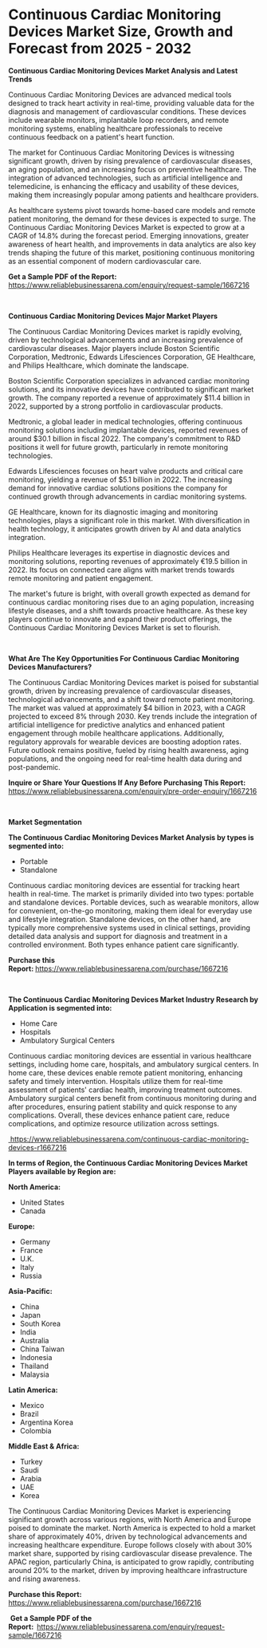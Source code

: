 <p><h1>Continuous Cardiac Monitoring Devices Market Size, Growth and Forecast from 2025 - 2032</h1></p><p><strong>Continuous Cardiac Monitoring Devices Market Analysis and Latest Trends</strong></p>
<p><p>Continuous Cardiac Monitoring Devices are advanced medical tools designed to track heart activity in real-time, providing valuable data for the diagnosis and management of cardiovascular conditions. These devices include wearable monitors, implantable loop recorders, and remote monitoring systems, enabling healthcare professionals to receive continuous feedback on a patient's heart function. </p><p>The market for Continuous Cardiac Monitoring Devices is witnessing significant growth, driven by rising prevalence of cardiovascular diseases, an aging population, and an increasing focus on preventive healthcare. The integration of advanced technologies, such as artificial intelligence and telemedicine, is enhancing the efficacy and usability of these devices, making them increasingly popular among patients and healthcare providers.</p><p>As healthcare systems pivot towards home-based care models and remote patient monitoring, the demand for these devices is expected to surge. The Continuous Cardiac Monitoring Devices Market is expected to grow at a CAGR of 14.8% during the forecast period. Emerging innovations, greater awareness of heart health, and improvements in data analytics are also key trends shaping the future of this market, positioning continuous monitoring as an essential component of modern cardiovascular care.</p></p>
<p><strong>Get a Sample PDF of the Report:&nbsp;</strong> <a href="https://www.reliablebusinessarena.com/enquiry/request-sample/1667216?utm_campaign=2185&utm_medium=2&utm_source=Github&utm_content=ia&utm_term=19042025&utm_id=continuous-cardiac-monitoring-devices">https://www.reliablebusinessarena.com/enquiry/request-sample/1667216</a></p>
<p>&nbsp;</p>
<p><strong>Continuous Cardiac Monitoring Devices Major Market Players</strong></p>
<p><p>The Continuous Cardiac Monitoring Devices market is rapidly evolving, driven by technological advancements and an increasing prevalence of cardiovascular diseases. Major players include Boston Scientific Corporation, Medtronic, Edwards Lifesciences Corporation, GE Healthcare, and Philips Healthcare, which dominate the landscape.</p><p>Boston Scientific Corporation specializes in advanced cardiac monitoring solutions, and its innovative devices have contributed to significant market growth. The company reported a revenue of approximately $11.4 billion in 2022, supported by a strong portfolio in cardiovascular products.</p><p>Medtronic, a global leader in medical technologies, offering continuous monitoring solutions including implantable devices, reported revenues of around $30.1 billion in fiscal 2022. The company's commitment to R&D positions it well for future growth, particularly in remote monitoring technologies.</p><p>Edwards Lifesciences focuses on heart valve products and critical care monitoring, yielding a revenue of $5.1 billion in 2022. The increasing demand for innovative cardiac solutions positions the company for continued growth through advancements in cardiac monitoring systems.</p><p>GE Healthcare, known for its diagnostic imaging and monitoring technologies, plays a significant role in this market. With diversification in health technology, it anticipates growth driven by AI and data analytics integration.</p><p>Philips Healthcare leverages its expertise in diagnostic devices and monitoring solutions, reporting revenues of approximately €19.5 billion in 2022. Its focus on connected care aligns with market trends towards remote monitoring and patient engagement.</p><p>The market's future is bright, with overall growth expected as demand for continuous cardiac monitoring rises due to an aging population, increasing lifestyle diseases, and a shift towards proactive healthcare. As these key players continue to innovate and expand their product offerings, the Continuous Cardiac Monitoring Devices Market is set to flourish.</p></p>
<p>&nbsp;</p>
<p><strong>What Are The Key Opportunities For Continuous Cardiac Monitoring Devices Manufacturers?</strong></p>
<p><p>The Continuous Cardiac Monitoring Devices market is poised for substantial growth, driven by increasing prevalence of cardiovascular diseases, technological advancements, and a shift toward remote patient monitoring. The market was valued at approximately $4 billion in 2023, with a CAGR projected to exceed 8% through 2030. Key trends include the integration of artificial intelligence for predictive analytics and enhanced patient engagement through mobile healthcare applications. Additionally, regulatory approvals for wearable devices are boosting adoption rates. Future outlook remains positive, fueled by rising health awareness, aging populations, and the ongoing need for real-time health data during and post-pandemic.</p></p>
<p><strong>Inquire or Share Your Questions If Any Before Purchasing This Report:</strong> <a href="https://www.reliablebusinessarena.com/enquiry/pre-order-enquiry/1667216?utm_campaign=2185&utm_medium=2&utm_source=Github&utm_content=ia&utm_term=19042025&utm_id=continuous-cardiac-monitoring-devices">https://www.reliablebusinessarena.com/enquiry/pre-order-enquiry/1667216</a></p>
<p>&nbsp;</p>
<p><strong>Market Segmentation</strong></p>
<p><strong>The Continuous Cardiac Monitoring Devices Market Analysis by types is segmented into:</strong></p>
<p><ul><li>Portable</li><li>Standalone</li></ul></p>
<p><p>Continuous cardiac monitoring devices are essential for tracking heart health in real-time. The market is primarily divided into two types: portable and standalone devices. Portable devices, such as wearable monitors, allow for convenient, on-the-go monitoring, making them ideal for everyday use and lifestyle integration. Standalone devices, on the other hand, are typically more comprehensive systems used in clinical settings, providing detailed data analysis and support for diagnosis and treatment in a controlled environment. Both types enhance patient care significantly.</p></p>
<p><strong>Purchase this Report:&nbsp;</strong><a href="https://www.reliablebusinessarena.com/purchase/1667216?utm_campaign=2185&utm_medium=2&utm_source=Github&utm_content=ia&utm_term=19042025&utm_id=continuous-cardiac-monitoring-devices">https://www.reliablebusinessarena.com/purchase/1667216</a></p>
<p>&nbsp;</p>
<p><strong>The Continuous Cardiac Monitoring Devices Market Industry Research by Application is segmented into:</strong></p>
<p><ul><li>Home Care</li><li>Hospitals</li><li>Ambulatory Surgical Centers</li></ul></p>
<p><p>Continuous cardiac monitoring devices are essential in various healthcare settings, including home care, hospitals, and ambulatory surgical centers. In home care, these devices enable remote patient monitoring, enhancing safety and timely intervention. Hospitals utilize them for real-time assessment of patients' cardiac health, improving treatment outcomes. Ambulatory surgical centers benefit from continuous monitoring during and after procedures, ensuring patient stability and quick response to any complications. Overall, these devices enhance patient care, reduce complications, and optimize resource utilization across settings.</p></p>
<p><a href="https://www.reliablebusinessarena.com/continuous-cardiac-monitoring-devices-r1667216?utm_campaign=2185&utm_medium=2&utm_source=Github&utm_content=ia&utm_term=19042025&utm_id=continuous-cardiac-monitoring-devices">&nbsp;https://www.reliablebusinessarena.com/continuous-cardiac-monitoring-devices-r1667216</a></p>
<p><strong>In terms of Region, the Continuous Cardiac Monitoring Devices Market Players available by Region are:</strong></p>
<p>
    <p> <strong> North America: </strong>
        <ul>
            <li>United States</li>
            <li>Canada</li>
        </ul>
        </p> 
    <p> <strong> Europe: </strong>
        <ul>
            <li>Germany</li>
            <li>France</li>
            <li>U.K.</li>
            <li>Italy</li>
            <li>Russia</li>
        </ul>
        </p> 
    <p> <strong> Asia-Pacific: </strong>
        <ul>
            <li>China</li>
            <li>Japan</li>
            <li>South Korea</li>
            <li>India</li>
            <li>Australia</li>
            <li>China Taiwan</li>
            <li>Indonesia</li>
            <li>Thailand</li>
            <li>Malaysia</li>
        </ul>
        </p> 
    <p> <strong> Latin America: </strong>
        <ul>
            <li>Mexico</li>
            <li>Brazil</li>
            <li>Argentina Korea</li>
            <li>Colombia</li>
        </ul>
        </p> 
    <p> <strong> Middle East & Africa: </strong>
        <ul>
            <li>Turkey</li>
            <li>Saudi</li>
            <li>Arabia</li>
            <li>UAE</li>
            <li>Korea</li>
        </ul>
    </p>
    </p>
<p><p>The Continuous Cardiac Monitoring Devices Market is experiencing significant growth across various regions, with North America and Europe poised to dominate the market. North America is expected to hold a market share of approximately 40%, driven by technological advancements and increasing healthcare expenditure. Europe follows closely with about 30% market share, supported by rising cardiovascular disease prevalence. The APAC region, particularly China, is anticipated to grow rapidly, contributing around 20% to the market, driven by improving healthcare infrastructure and rising awareness.</p></p>
<p><strong>Purchase this Report: </strong><a href="https://www.reliablebusinessarena.com/purchase/1667216?utm_campaign=2185&utm_medium=2&utm_source=Github&utm_content=ia&utm_term=19042025&utm_id=continuous-cardiac-monitoring-devices">https://www.reliablebusinessarena.com/purchase/1667216</a></p>
<p>&nbsp;<strong>Get a Sample PDF of the Report:&nbsp;&nbsp;</strong><a href="https://www.reliablebusinessarena.com/enquiry/request-sample/1667216?utm_campaign=2185&utm_medium=2&utm_source=Github&utm_content=ia&utm_term=19042025&utm_id=continuous-cardiac-monitoring-devices">https://www.reliablebusinessarena.com/enquiry/request-sample/1667216</a></p>
<p><strong></strong></p>
<p><p></p><p></p><p></p></p>